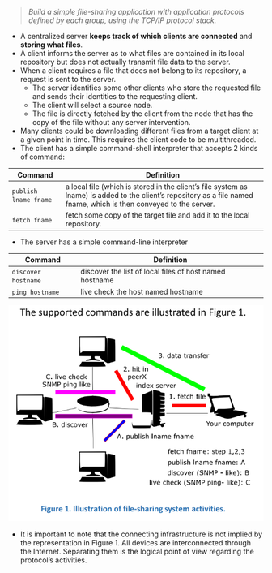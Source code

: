 
> *Build a simple file-sharing application with application protocols defined by each group, using the TCP/IP protocol stack.*
> 
- A centralized server **keeps track of which clients are connected** and **storing what files**.
- A client informs the server as to what files are contained in its local repository but does not actually transmit file data to the server.
- When a client requires a file that does not belong to its repository, a request is sent to the server.
    - The server identifies some other clients who store the requested file and sends their identities to the requesting client.
    - The client will select a source node.
    - The file is directly fetched by the client from the node that has the copy of the file without any server intervention.
- Many clients could be downloading different files from a target client at a given point in time. This requires the client code to be multithreaded.
- The client has a simple command-shell interpreter that accepts 2 kinds of command:
    
    
| Command               | Definition                                                                                                                                                           |
|-----------------------|----------------------------------------------------------------------------------------------------------------------------------------------------------------------|
| `publish lname fname` | a local file (which is stored in the client’s file system as lname) is added to the client’s repository as a file named fname, which is then conveyed to the server. |
| `fetch fname`         | fetch some copy of the target file and add it to the local repository.                                                                                               |
- The server has a simple command-line interpreter
    
    
| Command | Definition |
| --- | --- |
| `discover hostname` | discover the list of local files of host named hostname |
| `ping hostname` | live check the host named hostname |
![Figure 1: File Sharing Activities](./FileSharingActivities.png "File Sharing Activities")
- It is important to note that the connecting infrastructure is not implied by the representation in Figure 1. All devices are interconnected through the Internet. Separating them is the logical point of view regarding the protocol’s activities.